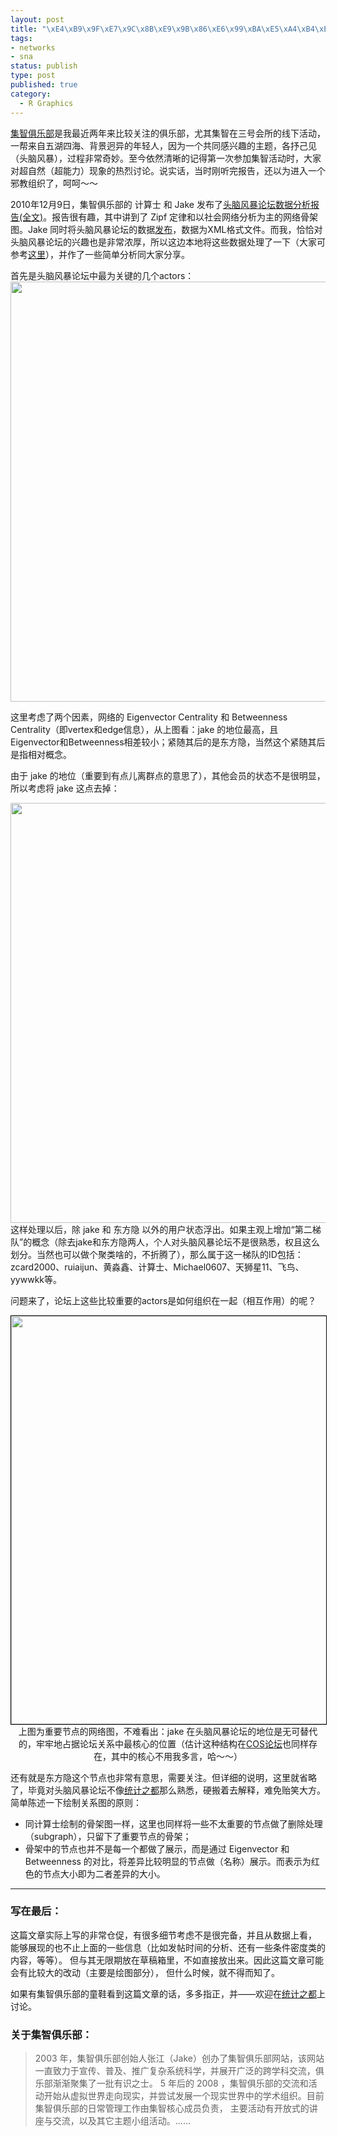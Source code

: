 ```yaml
--- 
layout: post
title: "\xE4\xB9\x9F\xE7\x9C\x8B\xE9\x9B\x86\xE6\x99\xBA\xE5\xA4\xB4\xE8\x84\x91\xE9\xA3\x8E\xE6\x9A\xB4\xE8\xAE\xBA\xE5\x9D\x9B\xE7\x9A\x84\xE6\xA0\xB8\xE5\xBF\x83\xE7\xBB\x84\xE7\xBB\x87"
tags: 
- networks
- sna
status: publish
type: post
published: true
category:
  - R Graphics
---
```

<a href="http://www.swarmagents.cn/" target="_self">集智俱乐部</a>是我最近两年来比较关注的俱乐部，尤其集智在三号会所的线下活动，一帮来自五湖四海、背景迥异的年轻人，因为一个共同感兴趣的主题，各抒己见（头脑风暴），过程非常奇妙。至今依然清晰的记得第一次参加集智活动时，大家对超自然（超能力）现象的热烈讨论。说实话，当时刚听完报告，还以为进入一个邪教组织了，呵呵～～

2010年12月9日，集智俱乐部的 计算士 和 Jake 发布了<a href="http://www.swarmagents.cn/bs/viewforum.asp?id=14358&amp;UrlTail=" target="_self">头脑风暴论坛数据分析报告(全文)</a>。报告很有趣，其中讲到了 Zipf 定律和以社会网络分析为主的网络骨架图。Jake 同时将头脑风暴论坛的数据<a href="http://www.swarmagents.cn/thesis/detail.asp?id=350" target="_self">发布</a>，数据为XML格式文件。而我，恰恰对头脑风暴论坛的兴趣也是非常浓厚，所以这边本地将这些数据处理了一下（大家可参考<a href="http://bjt.cos.name/wp-content/uploads/2010/12/sw_data.rar" target="_self">这里</a>），并作了一些简单分析同大家分享。

首先是头脑风暴论坛中最为关键的几个actors：<a href="http://bjt.cos.name/wp-content/uploads/2010/12/key-actors-1.png"><img class="aligncenter size-full wp-image-10731" title="key actors 1" src="http://bjt.cos.name/wp-content/uploads/2010/12/key-actors-1.png" alt="" width="672" height="672" /></a>

这里考虑了两个因素，网络的 Eigenvector Centrality 和 Betweenness Centrality（即vertex和edge信息），从上图看：jake 的地位最高，且Eigenvector和Betweenness相差较小；紧随其后的是东方隐，当然这个紧随其后是指相对概念。

由于 jake 的地位（重要到有点儿离群点的意思了），其他会员的状态不是很明显，所以考虑将 jake 这点去掉：

<a href="http://bjt.cos.name/wp-content/uploads/2010/12/key-actors-2.png"><img class="aligncenter size-full wp-image-10730" title="key actors 2" src="http://bjt.cos.name/wp-content/uploads/2010/12/key-actors-2.png" alt="" width="672" height="672" /></a>这样处理以后，除 jake 和 东方隐 以外的用户状态浮出。如果主观上增加“第二梯队”的概念（除去jake和东方隐两人，个人对头脑风暴论坛不是很熟悉，权且这么划分。当然也可以做个聚类啥的，不折腾了），那么属于这一梯队的ID包括：zcard2000、ruiaijun、黄淼鑫、计算士、Michael0607、天狮星11、飞鸟、yywwkk等。

问题来了，论坛上这些比较重要的actors是如何组织在一起（相互作用）的呢？
<p style="text-align: center;"><a href="http://bjt.cos.name/wp-content/uploads/2010/12/sw.png"><img class="aligncenter size-full wp-image-10728" style="border: 1px solid black;" title="The Network of swarmagents" src="http://bjt.cos.name/wp-content/uploads/2010/12/sw.png" alt="" width="653" height="653" /></a>上图为重要节点的网络图，不难看出：jake 在头脑风暴论坛的地位是无可替代的，牢牢地占据论坛关系中最核心的位置（估计这种结构在<a href="http://cos.name/bbs" target="_blank">COS论坛</a>也同样存在，其中的核心不用我多言，哈～～）</p>
还有就是东方隐这个节点也非常有意思，需要关注。但详细的说明，这里就省略了，毕竟对头脑风暴论坛不像<a href="http://cos.name" target="_blank">统计之都</a>那么熟悉，硬搬着去解释，难免贻笑大方。简单陈述一下绘制关系图的原则：
<ul>
	<li>同计算士绘制的骨架图一样，这里也同样将一些不太重要的节点做了删除处理（subgraph），只留下了重要节点的骨架；</li>
	<li>骨架中的节点也并不是每一个都做了展示，而是通过 Eigenvector 和 Betweenness 的对比，将差异比较明显的节点做（名称）展示。而表示为红色的节点大小即为二者差异的大小。</li>
</ul>

********

### 写在最后：

这篇文章实际上写的非常仓促，有很多细节考虑不是很完备，并且从数据上看，
能够展现的也不止上面的一些信息（比如发帖时间的分析、还有一些条件密度类的内容，等等）。
但与其无限期放在草稿箱里，不如直接放出来。因此这篇文章可能会有比较大的改动（主要是绘图部分），
但什么时候，就不得而知了。

如果有集智俱乐部的童鞋看到这篇文章的话，多多指正，并——欢迎在[统计之都](http://cos.name)上讨论。

### 关于集智俱乐部：

>2003 年，集智俱乐部创始人张江（Jake）创办了集智俱乐部网站，该网站一直致力于宣传、普及、推广复杂系统科学，并展开广泛的跨学科交流，俱乐部渐渐聚集了一批有识之士。 5 年后的 2008 ，集智俱乐部的交流和活动开始从虚拟世界走向现实，并尝试发展一个现实世界中的学术组织。目前集智俱乐部的日常管理工作由集智核心成员负责， 主要活动有开放式的讲座与交流，以及其它主题小组活动。……
